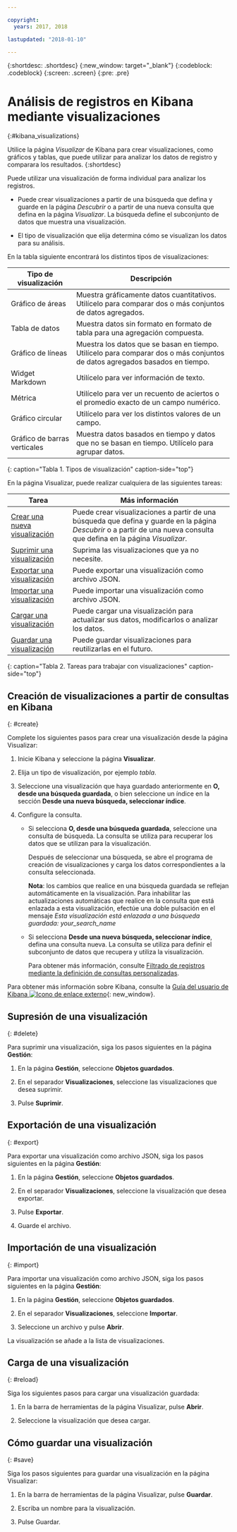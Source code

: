 ```yaml
---

copyright:
  years: 2017, 2018

lastupdated: "2018-01-10"

---
```




{:shortdesc: .shortdesc}
{:new_window: target="_blank"}
{:codeblock: .codeblock}
{:screen: .screen}
{:pre: .pre}

# Análisis de registros en Kibana mediante visualizaciones 
{:#kibana_visualizations}

Utilice la página *Visualizar* de Kibana para crear visualizaciones, como gráficos y tablas, que puede utilizar para analizar los datos de registro y comparara los resultados. 
{:shortdesc}

Puede utilizar una visualización de forma individual para analizar los registros. 

* Puede crear visualizaciones a partir de una búsqueda que defina y guarde en la página *Descubrir* o a partir de una nueva consulta que defina en la página *Visualizar*. La búsqueda define el subconjunto de datos que muestra una visualización.

* El tipo de visualización que elija determina cómo se visualizan los datos para su análisis.

En la tabla siguiente encontrará los distintos tipos de visualizaciones:

| Tipo de visualización | Descripción |
|-----------------------|-------------|
| Gráfico de áreas | Muestra gráficamente datos cuantitativos. Utilícelo para comparar dos o más conjuntos de datos agregados. |
| Tabla de datos | Muestra datos sin formato en formato de tabla para una agregación compuesta. |
| Gráfico de líneas | Muestra los datos que se basan en tiempo. Utilícelo para comparar dos o más conjuntos de datos agregados basados en tiempo. |
| Widget Markdown | Utilícelo para ver información de texto. |
| Métrica | Utilícelo para ver un recuento de aciertos o el promedio exacto de un campo numérico. |
| Gráfico circular | Utilícelo para ver los distintos valores de un campo. | 
| Gráfico de barras verticales | Muestra datos basados en tiempo y datos que no se basan en tiempo. Utilícelo para agrupar datos. |
{: caption="Tabla 1. Tipos de visualización" caption-side="top"}

En la página Visualizar, puede realizar cualquiera de las siguientes tareas:

| Tarea | Más información |
|------|------------------|
| [Crear una nueva visualización](kibana_visualizations.html#create) | Puede crear visualizaciones a partir de una búsqueda que defina y guarde en la página *Descubrir* o a partir de una nueva consulta que defina en la página *Visualizar*. |
| [Suprimir una visualización](kibana_visualizations.html#delete) | Suprima las visualizaciones que ya no necesite. |
| [Exportar una visualización](kibana_visualizations.html#export) | Puede exportar una visualización como archivo JSON.  |
| [Importar una visualización](kibana_visualizations.html#import) | Puede importar una visualización como archivo JSON.  |
| [Cargar una visualización](kibana_visualizations.html#reload) | Puede cargar una visualización para actualizar sus datos, modificarlos o analizar los datos. |
| [Guardar una visualización](kibana_visualizations.html#save) | Puede guardar visualizaciones para reutilizarlas en el futuro. |
{: caption="Tabla 2. Tareas para trabajar con visualizaciones" caption-side="top"}


## Creación de visualizaciones a partir de consultas en Kibana
{: #create}

Complete los siguientes pasos para crear una visualización desde la página Visualizar:

1. Inicie Kibana y seleccione la página **Visualizar**.

2. Elija un tipo de visualización, por ejemplo *tabla*.

3. Seleccione una visualización que haya guardado anteriormente en **O, desde una búsqueda guardada**, o bien seleccione un índice en la sección **Desde una nueva búsqueda, seleccionar índice**.

4. Configure la consulta.

    * Si selecciona **O, desde una búsqueda guardada**, seleccione una consulta de búsqueda. La consulta se utiliza para recuperar los datos que se utilizan para la visualización. 
	
	    Después de seleccionar una búsqueda, se abre el programa de creación de visualizaciones y carga los datos correspondientes a la consulta seleccionada. 
		
		**Nota**: los cambios que realice en una búsqueda guardada se reflejan automáticamente en la visualización. Para inhabilitar las actualizaciones automáticas que realice en la consulta que está enlazada a esta visualización, efectúe una doble pulsación en el mensaje *Esta visualización está enlazada a una búsqueda guardada: your_search_name* 

    * Si selecciona **Desde una nueva búsqueda, seleccionar índice**, defina una consulta nueva. La consulta se utiliza para definir el subconjunto de datos que recupera y utiliza la visualización.

        Para obtener más información, consulte [Filtrado de registros mediante la definición de consultas personalizadas](define_search.html#define_search).

Para obtener más información sobre Kibana, consulte la [Guía del usuario de Kibana ![Icono de enlace externo](../../../icons/launch-glyph.svg "Icono de enlace externo")](https://www.elastic.co/guide/en/kibana/5.1/index.html){: new_window}.


## Supresión de una visualización
{: #delete}

Para suprimir una visualización, siga los pasos siguientes en la página **Gestión**:

1. En la página **Gestión**, seleccione **Objetos guardados**.

2. En el separador **Visualizaciones**, seleccione las visualizaciones que desea suprimir.

3. Pulse **Suprimir**.


## Exportación de una visualización
{: #export}

Para exportar una visualización como archivo JSON, siga los pasos siguientes en la página **Gestión**:

1. En la página **Gestión**, seleccione **Objetos guardados**.

2. En el separador **Visualizaciones**, seleccione la visualización que desea exportar.

3. Pulse **Exportar**.

4. Guarde el archivo.

## Importación de una visualización
{: #import}

Para importar una visualización como archivo JSON, siga los pasos siguientes en la página **Gestión**:

1. En la página **Gestión**, seleccione **Objetos guardados**.

2. En el separador **Visualizaciones**, seleccione **Importar**.

3. Seleccione un archivo y pulse **Abrir**.

La visualización se añade a la lista de visualizaciones.


 
## Carga de una visualización
{: #reload}

Siga los siguientes pasos para cargar una visualización guardada:

1. En la barra de herramientas de la página Visualizar, pulse **Abrir**.

2. Seleccione la visualización que desea cargar. 


## Cómo guardar una visualización
{: #save}

Siga los pasos siguientes para guardar una visualización en la página Visualizar:

1. En la barra de herramientas de la página Visualizar, pulse **Guardar**.

2. Escriba un nombre para la visualización.

3. Pulse Guardar. 


